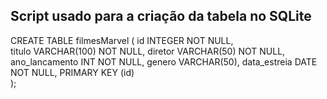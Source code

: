 ## Script usado para a criação da tabela no SQLite

CREATE TABLE filmesMarvel (
    id INTEGER NOT NULL,               
    titulo VARCHAR(100) NOT NULL,
    diretor VARCHAR(50) NOT NULL,
    ano_lancamento INT NOT NULL,
    genero VARCHAR(50),
    data_estreia DATE NOT NULL,
    PRIMARY KEY (id)                 
);